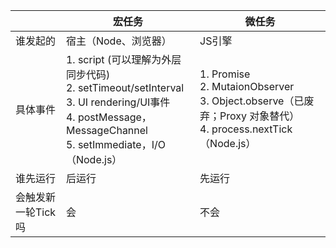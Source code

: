 |       | 宏任务 | 微任务 |
| ----- | ----- | ------ |
|谁发起的|宿主（Node、浏览器）|JS引擎|
|具体事件|1. script (可以理解为外层同步代码)<br>2. setTimeout/setInterval<br>3. UI rendering/UI事件<br>4. postMessage，MessageChannel<br>5. setImmediate，I/O（Node.js）|1. Promise<br>2. MutaionObserver<br>3. Object.observe（已废弃；Proxy 对象替代）<br>4. process.nextTick（Node.js）|
|谁先运行|后运行|先运行|
|会触发新一轮Tick吗|会|不会|
